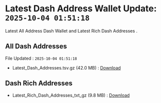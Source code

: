 # Latest Dash Address Wallet Update: `2025-10-04 01:51:18`

Latest All Address Dash Wallet and Latest Rich Dash Addresses .

## All Dash Addresses

File Updated : `2025-10-04 01:51:18`

- Latest_Dash_Addresses.tsv.gz (42.0 MB) : [Download](https://github.com/Pymmdrza/Rich-Address-Wallet/releases/tag/Dash)

## Dash Rich Addresses

- Latest_Rich_Dash_Addresses_txt_gz (9.8 MB) : [Download](https://github.com/Pymmdrza/Rich-Address-Wallet/releases/tag/Dash)
